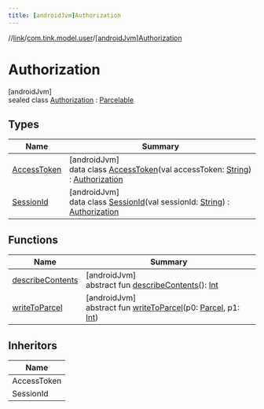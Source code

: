 ```yaml
---
title: [androidJvm]Authorization
---
```

//[link](../../../index.html)/[com.tink.model.user](../index.html)/[[androidJvm]Authorization](index.html)



# Authorization



[androidJvm]\
sealed class [Authorization](index.html) : [Parcelable](https://developer.android.com/reference/kotlin/android/os/Parcelable.html)



## Types


| Name | Summary |
|---|---|
| [AccessToken](-access-token/index.html) | [androidJvm]<br>data class [AccessToken](-access-token/index.html)(val accessToken: [String](https://kotlinlang.org/api/latest/jvm/stdlib/kotlin/-string/index.html)) : [Authorization](index.html) |
| [SessionId](-session-id/index.html) | [androidJvm]<br>data class [SessionId](-session-id/index.html)(val sessionId: [String](https://kotlinlang.org/api/latest/jvm/stdlib/kotlin/-string/index.html)) : [Authorization](index.html) |


## Functions


| Name | Summary |
|---|---|
| [describeContents](../../com.tink.service.provider/[android-jvm]-provider-filter/index.html#-1578325224%2FFunctions%2F-812656150) | [androidJvm]<br>abstract fun [describeContents](../../com.tink.service.provider/[android-jvm]-provider-filter/index.html#-1578325224%2FFunctions%2F-812656150)(): [Int](https://kotlinlang.org/api/latest/jvm/stdlib/kotlin/-int/index.html) |
| [writeToParcel](../../com.tink.service.provider/[android-jvm]-provider-filter/index.html#-1754457655%2FFunctions%2F-812656150) | [androidJvm]<br>abstract fun [writeToParcel](../../com.tink.service.provider/[android-jvm]-provider-filter/index.html#-1754457655%2FFunctions%2F-812656150)(p0: [Parcel](https://developer.android.com/reference/kotlin/android/os/Parcel.html), p1: [Int](https://kotlinlang.org/api/latest/jvm/stdlib/kotlin/-int/index.html)) |


## Inheritors


| Name |
|---|
| AccessToken |
| SessionId |

